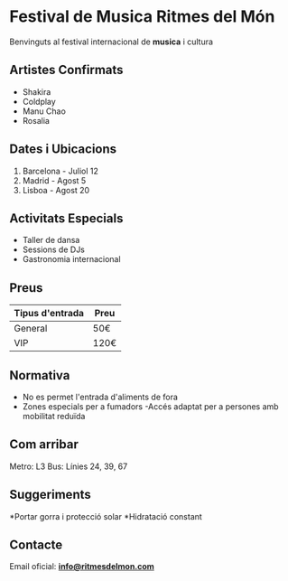 # Festival de Musica Ritmes del Món

Benvinguts al festival internacional de **musica** i cultura

## Artistes Confirmats
* Shakira
* Coldplay
* Manu Chao
* Rosalia

## Dates i Ubicacions
1) Barcelona - Juliol 12
2) Madrid - Agost 5
3) Lisboa - Agost 20

## Activitats Especials
- Taller de dansa
- Sessions de DJs
- Gastronomia internacional

## Preus
|Tipus d'entrada|Preu
|---|---
General|50€
VIP|120€

## Normativa
- No es permet l'entrada d'aliments de fora
- Zones especials per a fumadors
-Accés adaptat per a persones amb mobilitat reduïda

## Com arribar
Metro: L3
Bus: Línies 24, 39, 67

## Suggeriments
*Portar gorra i protecció solar
*Hidratació constant

## Contacte
Email oficial: **info@ritmesdelmon.com**

